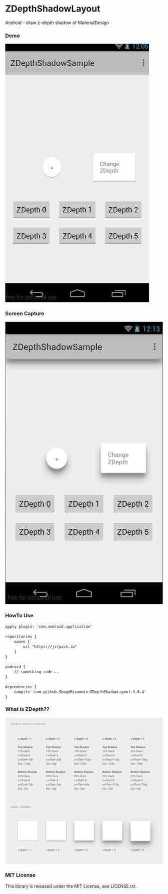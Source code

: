 ZDepthShadowLayout
==================

Android - draw z-depth shadow of MaterialDesign

### Demo

![ZDepthShadowLayout GIF](./blobs/demo.gif)

### Screen Capture

![ZDepthShadowLayout GIF](./blobs/screen_capture.png)

### HowTo Use

```
apply plugin: 'com.android.application'

repositories {
    maven {
        url "https://jitpack.io"
    }
}

android {
    // something code...
}

dependencies {
    compile 'com.github.ShogoMizumoto:ZDepthShadowLayout:1.0.4'
}
```

### What is ZDepth??

![ZDepthShadowLayout GIF](./blobs/shadow_zdepth.png)

### MIT License

This library is released under the MIT License, see LICENSE.txt.
